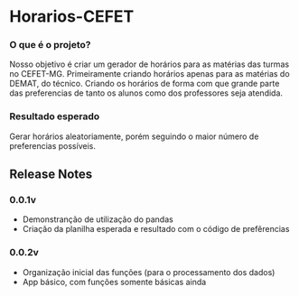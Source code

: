 # Horarios-CEFET

### O que é o projeto?

Nosso objetivo é criar um gerador de horários para as matérias das turmas no CEFET-MG. Primeiramente criando horários apenas para as matérias do DEMAT, do técnico. Criando os horários de forma com que grande parte das preferencias de tanto os alunos como dos professores seja atendida.

### Resultado esperado

Gerar horários aleatoriamente, porém seguindo o maior número de preferencias possíveis.

## Release Notes
### 0.0.1v
- Demonstranção de utilização do pandas
- Criação da planilha esperada e resultado com o código de prefêrencias

### 0.0.2v
- Organização inicial das funções (para o processamento dos dados)
- App básico, com funções somente básicas ainda
